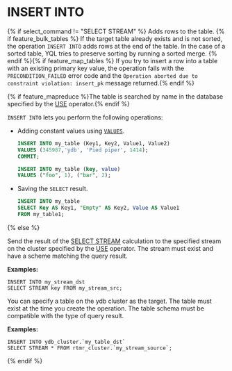 # INSERT INTO

{% if select_command != "SELECT STREAM" %} Adds rows to the table. {% if feature_bulk_tables %} If the target table already exists and is not sorted, the operation `INSERT INTO` adds rows at the end of the table. In the case of a sorted table, YQL tries to preserve sorting by running a sorted merge. {% endif %}{% if feature_map_tables %} If you try to insert a row into a table with an existing primary key value, the operation fails with the `PRECONDITION_FAILED` error code and the `Operation aborted due to constraint violation: insert_pk` message returned.{% endif %}

{% if feature_mapreduce %}The table is searched by name in the database specified by the [USE](../use.md) operator.{% endif %}

`INSERT INTO` lets you perform the following operations:

* Adding constant values using [`VALUES`](../values.md).

  ```sql
  INSERT INTO my_table (Key1, Key2, Value1, Value2)
  VALUES (345987,'ydb', 'Pied piper', 1414);
  COMMIT;
  ```

  ```sql
  INSERT INTO my_table (key, value)
  VALUES ("foo", 1), ("bar", 2);
  ```

* Saving the `SELECT` result.

  ```sql
  INSERT INTO my_table
  SELECT Key AS Key1, "Empty" AS Key2, Value AS Value1
  FROM my_table1;
  ```

{% else %}

Send the result of the [SELECT STREAM](../select_stream.md) calculation to the specified stream on the cluster specified by the [USE](../use.md) operator. The stream must exist and have a scheme matching the query result.

**Examples:**

```yql
INSERT INTO my_stream_dst
SELECT STREAM key FROM my_stream_src;
```

You can specify a table on the ydb cluster as the target. The table must exist at the time you create the operation. The table schema must be compatible with the type of query result.

**Examples:**

```yql
INSERT INTO ydb_cluster.`my_table_dst`
SELECT STREAM * FROM rtmr_cluster.`my_stream_source`;
```

{% endif %}

